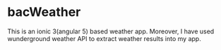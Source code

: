 # bacWeather
This is an ionic 3(angular 5) based weather app. Moreover, I have used wunderground weather API to extract weather results into my app. 
